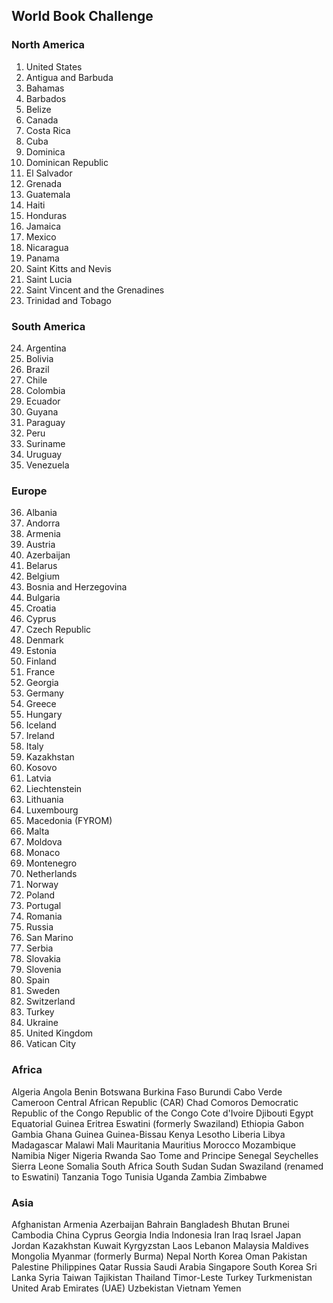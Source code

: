 ## World Book Challenge


### North America
1. United States
2. Antigua and Barbuda
3. Bahamas
4. Barbados
5. Belize
6. Canada
7. Costa Rica
8. Cuba
9. Dominica
10. Dominican Republic
11. El Salvador
12. Grenada
13. Guatemala
14. Haiti
15. Honduras
16. Jamaica
17. Mexico
18. Nicaragua
19. Panama
20. Saint Kitts and Nevis
21. Saint Lucia
22. Saint Vincent and the Grenadines
23. Trinidad and Tobago

### South America
24. Argentina
25. Bolivia
26. Brazil
27. Chile
28. Colombia
29. Ecuador
30. Guyana
31. Paraguay
32. Peru
33. Suriname
34. Uruguay
35. Venezuela

### Europe
36. Albania
37. Andorra
38. Armenia
39. Austria
40. Azerbaijan
41. Belarus
42. Belgium
43. Bosnia and Herzegovina
44. Bulgaria
45. Croatia
46. Cyprus
47. Czech Republic
48. Denmark
49. Estonia
50. Finland
51. France
52. Georgia
53. Germany
54. Greece
55. Hungary
56. Iceland
57. Ireland
58. Italy
59. Kazakhstan
60. Kosovo
61. Latvia
62. Liechtenstein
63. Lithuania
64. Luxembourg
65. Macedonia (FYROM)
66. Malta
67. Moldova
68. Monaco
69. Montenegro
70. Netherlands
71. Norway
72. Poland
73. Portugal
74. Romania
75. Russia
76. San Marino
77. Serbia
78. Slovakia
79. Slovenia
80. Spain
81. Sweden
82. Switzerland
83. Turkey
84. Ukraine
85. United Kingdom
86. Vatican City

### Africa
Algeria
Angola
Benin
Botswana
Burkina Faso
Burundi
Cabo Verde
Cameroon
Central African Republic (CAR)
Chad
Comoros
Democratic Republic of the Congo
Republic of the Congo
Cote d'Ivoire
Djibouti
Egypt
Equatorial Guinea
Eritrea
Eswatini (formerly Swaziland)
Ethiopia
Gabon
Gambia
Ghana
Guinea
Guinea-Bissau
Kenya
Lesotho
Liberia
Libya
Madagascar
Malawi
Mali
Mauritania
Mauritius
Morocco
Mozambique
Namibia
Niger
Nigeria
Rwanda
Sao Tome and Principe
Senegal
Seychelles
Sierra Leone
Somalia
South Africa
South Sudan
Sudan
Swaziland (renamed to Eswatini)
Tanzania
Togo
Tunisia
Uganda
Zambia
Zimbabwe

### Asia
Afghanistan
Armenia
Azerbaijan
Bahrain
Bangladesh
Bhutan
Brunei
Cambodia
China
Cyprus
Georgia
India
Indonesia
Iran
Iraq
Israel
Japan
Jordan
Kazakhstan
Kuwait
Kyrgyzstan
Laos
Lebanon
Malaysia
Maldives
Mongolia
Myanmar (formerly Burma)
Nepal
North Korea
Oman
Pakistan
Palestine
Philippines
Qatar
Russia
Saudi Arabia
Singapore
South Korea
Sri Lanka
Syria
Taiwan
Tajikistan
Thailand
Timor-Leste
Turkey
Turkmenistan
United Arab Emirates (UAE)
Uzbekistan
Vietnam
Yemen

